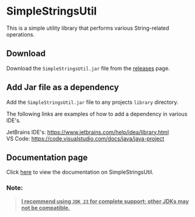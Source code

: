 # SimpleStringsUtil
This is a simple utility library that performs various String-related operations.

## Download
Download the `SimpleStringsUtil.jar` file from the 
[releases](https://github.com/Tyler-Android/SimpleStringsUtil/releases) page.

## Add Jar file as a dependency
Add the `SimpleStringsUtil.jar` file to any projects `library` directory.<br>

The following links are examples of how to add a dependency in various IDE's.<br>

JetBrains IDE's: https://www.jetbrains.com/help/idea/library.html<br>
VS Code: https://code.visualstudio.com/docs/java/java-project<br>

## Documentation page
Click [here](https://raw.githack.com/Tyler-Android/SimpleStringsUtil/refs/heads/main/Documentation/SimpleStrings/package-summary.html) to view the documentation on SimpleStringsUtil.

### Note:
> <ins>**I recommend using `JDK 23` for complete support; other JDKs may not be compatible.**</ins>
